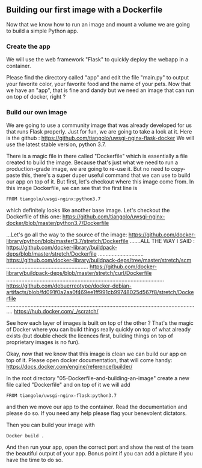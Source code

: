 ## Building our first image with a Dockerfile

Now that we know how to run an image and mount a volume we are going to build a simple Python app.

### Create the app

We will use the web framework "Flask" to quickly deploy the webapp in a container.

Please find the directory called "app" and edit the file "main.py" to output your favorite color, your favorite food and the name of your pets.
Now that we have an "app", that is fine and dandy but we need an image that can run on top of docker, right ?


### Build our own image

We are going to use a community image that was already developed for us that runs Flask properly.
Just for fun, we are going to take a look at it.
Here is the github : https://github.com/tiangolo/uwsgi-nginx-flask-docker
We will use the latest stable version, python 3.7.

There is a magic file in there called "Dockerfile" which is essentially a file created to build the image.
Because that's just what we need to run a production-grade image, we are going to re-use it.
But no need to copy-paste this, there's a super duper useful command that we can use to build our app on top of it.
But first, let's checkout where this image come from.
In this image Dockerfile, we can see that the first line is 
```
FROM tiangolo/uwsgi-nginx:python3.7
```
which definitely looks like another base image.
Let's checkout the Dockerfile of this one:
https://github.com/tiangolo/uwsgi-nginx-docker/blob/master/python3.7/Dockerfile

...Let's go all the way to the source of the image:
https://github.com/docker-library/python/blob/master/3.7/stretch/Dockerfile
.......ALL THE WAY I SAID :
https://github.com/docker-library/buildpack-deps/blob/master/stretch/Dockerfile
..............................
https://github.com/docker-library/buildpack-deps/tree/master/stretch/scm
......................................................
https://github.com/docker-library/buildpack-deps/blob/master/stretch/curl/Dockerfile
........................................................................................................
https://github.com/debuerreotype/docker-debian-artifacts/blob/fd091f0a2aa0f469ee1ff991cb99748025d567f8/stretch/Dockerfile
................................................................................................................................
https://hub.docker.com/_/scratch/

See how each layer of images is built on top of the other ?
That's the magic of Docker where you can build things really quickly on top of what already exists (but double check the licences first, building things on top of proprietary images is no fun). 


Okay, now that we know that this image is clean we can build our app on top of it.
Please open docker documentation, that will come handy:
https://docs.docker.com/engine/reference/builder/



In the root directory "05-Dockerfile-and-building-an-image" create a new file called "Dockerfile" and on top of it we will add

```
FROM tiangolo/uwsgi-nginx-flask:python3.7
```
and then we move our app to the container. Read the documentation and please do so.
If you need any help please flag your benevolent dictators.


Then you can build your image with 
```
Docker build .
```

And then run your app, open the correct port and show the rest of the team the beautiful output of your app.
Bonus point if you can add a picture if you have the time to do so.
